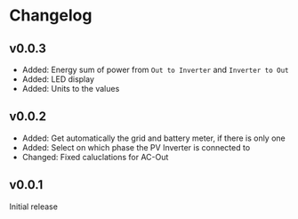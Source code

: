 # Changelog

## v0.0.3
* Added: Energy sum of power from `Out to Inverter` and `Inverter to Out`
* Added: LED display
* Added: Units to the values

## v0.0.2
* Added: Get automatically the grid and battery meter, if there is only one
* Added: Select on which phase the PV Inverter is connected to
* Changed: Fixed caluclations for AC-Out

## v0.0.1
Initial release
